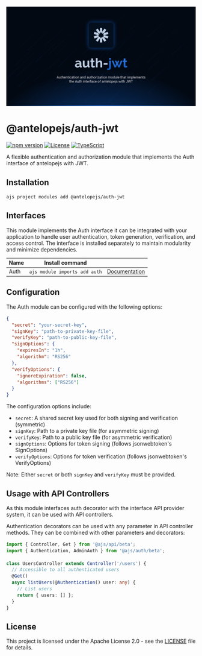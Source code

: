 ![Auth JWT](.github/social-card.png)

# @antelopejs/auth-jwt

[![npm version](https://img.shields.io/npm/v/@antelopejs/auth-jwt.svg)](https://www.npmjs.com/package/@antelopejs/auth-jwt)
[![License](https://img.shields.io/badge/license-Apache--2.0-blue.svg)](https://opensource.org/licenses/Apache-2.0)
[![TypeScript](https://img.shields.io/badge/TypeScript-5.0-blue)](https://www.typescriptlang.org/)

A flexible authentication and authorization module that implements the Auth interface of antelopejs with JWT.

## Installation

```bash
ajs project modules add @antelopejs/auth-jwt
```

## Interfaces

This module implements the Auth interface it can be integrated with your application to handle user authentication, token generation, verification, and access control. The interface is installed separately to maintain modularity and minimize dependencies.

| Name          | Install command                         |            |
| ------------- | --------------------------------------- | ---------- |
| Auth          | `ajs module imports add auth`           | [Documentation](https://github.com/AntelopeJS/interface-auth) |

## Configuration

The Auth module can be configured with the following options:

```json
{
  "secret": "your-secret-key",
  "signKey": "path-to-private-key-file",
  "verifyKey": "path-to-public-key-file",
  "signOptions": {
    "expiresIn": "1h",
    "algorithm": "RS256"
  },
  "verifyOptions": {
    "ignoreExpiration": false,
    "algorithms": ["RS256"]
  }
}
```

The configuration options include:

- `secret`: A shared secret key used for both signing and verification (symmetric)
- `signKey`: Path to a private key file (for asymmetric signing)
- `verifyKey`: Path to a public key file (for asymmetric verification)
- `signOptions`: Options for token signing (follows jsonwebtoken's SignOptions)
- `verifyOptions`: Options for token verification (follows jsonwebtoken's VerifyOptions)

Note: Either `secret` or both `signKey` and `verifyKey` must be provided.

## Usage with API Controllers

As this module interfaces auth decorator with the interface API provider system, it can be used with API controllers.

Authentication decorators can be used with any parameter in API controller methods. They can be combined with other parameters and decorators:

```typescript
import { Controller, Get } from '@ajs/api/beta';
import { Authentication, AdminAuth } from '@ajs/auth/beta';

class UsersController extends Controller('/users') {
  // Accessible to all authenticated users
  @Get()
  async listUsers(@Authentication() user: any) {
    // List users
    return { users: [] };
  }
}
```

## License

This project is licensed under the Apache License 2.0 - see the [LICENSE](LICENSE) file for details.
